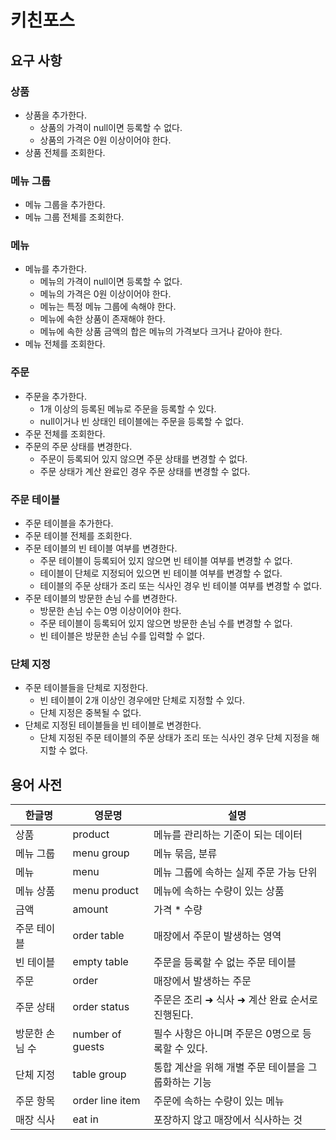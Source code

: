 # 키친포스

## 요구 사항
### 상품
- 상품을 추가한다.
    - 상품의 가격이 null이면 등록할 수 없다.
    - 상품의 가격은 0원 이상이어야 한다.
- 상품 전체를 조회한다.

### 메뉴 그룹
- 메뉴 그룹을 추가한다.
- 메뉴 그룹 전체를 조회한다.

### 메뉴
- 메뉴를 추가한다.
    - 메뉴의 가격이 null이면 등록할 수 없다.
    - 메뉴의 가격은 0원 이상이어야 한다.
    - 메뉴는 특정 메뉴 그룹에 속해야 한다.
    - 메뉴에 속한 상품이 존재해야 한다.
    - 메뉴에 속한 상품 금액의 합은 메뉴의 가격보다 크거나 같아야 한다.
- 메뉴 전체를 조회한다.

### 주문
- 주문을 추가한다.
    - 1개 이상의 등록된 메뉴로 주문을 등록할 수 있다.
    - null이거나 빈 상태인 테이블에는 주문을 등록할 수 없다.
- 주문 전체를 조회한다.
- 주문의 주문 상태를 변경한다.
    - 주문이 등록되어 있지 않으면 주문 상태를 변경할 수 없다.
    - 주문 상태가 계산 완료인 경우 주문 상태를 변경할 수 없다.

### 주문 테이블
- 주문 테이블을 추가한다.
- 주문 테이블 전체를 조회한다.
- 주문 테이블의 빈 테이블 여부를 변경한다.
    - 주문 테이블이 등록되어 있지 않으면 빈 테이블 여부를 변경할 수 없다.
    - 테이블이 단체로 지정되어 있으면 빈 테이블 여부를 변경할 수 없다.
    - 테이블의 주문 상태가 조리 또는 식사인 경우 빈 테이블 여부를 변경할 수 없다.
- 주문 테이블의 방문한 손님 수를 변경한다.
    - 방문한 손님 수는 0명 이상이어야 한다.
    - 주문 테이블이 등록되어 있지 않으면 방문한 손님 수를 변경할 수 없다.
    - 빈 테이블은 방문한 손님 수를 입력할 수 없다.

### 단체 지정
- 주문 테이블들을 단체로 지정한다.
    - 빈 테이블이 2개 이상인 경우에만 단체로 지정할 수 있다.
    - 단체 지정은 중복될 수 없다.
- 단체로 지정된 테이블들을 빈 테이블로 변경한다.
    - 단체 지정된 주문 테이블의 주문 상태가 조리 또는 식사인 경우 단체 지정을 해지할 수 없다.

## 용어 사전

| 한글명 | 영문명 | 설명 |
| --- | --- | --- |
| 상품 | product | 메뉴를 관리하는 기준이 되는 데이터 |
| 메뉴 그룹 | menu group | 메뉴 묶음, 분류 |
| 메뉴 | menu | 메뉴 그룹에 속하는 실제 주문 가능 단위 |
| 메뉴 상품 | menu product | 메뉴에 속하는 수량이 있는 상품 |
| 금액 | amount | 가격 * 수량 |
| 주문 테이블 | order table | 매장에서 주문이 발생하는 영역 |
| 빈 테이블 | empty table | 주문을 등록할 수 없는 주문 테이블 |
| 주문 | order | 매장에서 발생하는 주문 |
| 주문 상태 | order status | 주문은 조리 ➜ 식사 ➜ 계산 완료 순서로 진행된다. |
| 방문한 손님 수 | number of guests | 필수 사항은 아니며 주문은 0명으로 등록할 수 있다. |
| 단체 지정 | table group | 통합 계산을 위해 개별 주문 테이블을 그룹화하는 기능 |
| 주문 항목 | order line item | 주문에 속하는 수량이 있는 메뉴 |
| 매장 식사 | eat in | 포장하지 않고 매장에서 식사하는 것 |
